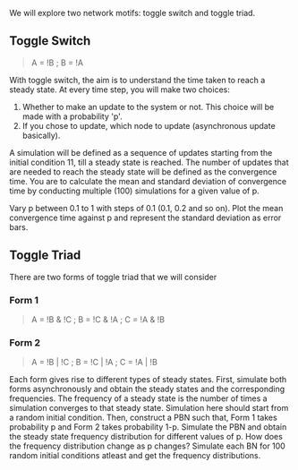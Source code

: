 We will explore two network motifs: toggle switch and toggle triad. 

## Toggle Switch

>A = !B
; B = !A

With toggle switch, the aim is to understand the time taken to reach a steady state. At every time step, you will make two choices:

1. Whether to make an update to the system or not. This choice will be made with a probability 'p'.
2. If you chose to update, which node to update (asynchronous update basically).

A simulation will be defined as a sequence of updates starting from the initial condition 11, till a steady state is reached. The number of updates that are needed to reach the steady state will be defined as the convergence time. You are to calculate the mean and standard deviation of convergence time by conducting multiple (100) simulations for a given value of p. 

Vary p between 0.1 to 1 with steps of 0.1 (0.1, 0.2 and so on). Plot the mean convergence time against p and represent the standard deviation as error bars.

## Toggle Triad

There are two forms of toggle triad that we will consider

### Form 1
>A = !B & !C
; B = !C & !A
; C = !A & !B

### Form 2
>A = !B | !C
; B = !C | !A
; C = !A | !B

Each form gives rise to different types of steady states. First, simulate both forms asynchronously and obtain the steady states and the corresponding frequencies. The frequency of a steady state is the number of times a simulation converges to that steady state. Simulation here should start from a random initial condition. Then, construct a PBN such that, Form 1 takes probability p and Form 2 takes probability 1-p. Simulate the PBN and obtain the steady state frequency distribution for different values of p. How does the frequency distribution change as p changes? Simulate each BN for 100 random initial conditions atleast and get the frequency distributions.
